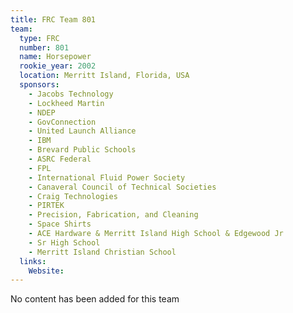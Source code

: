 ```yaml
---
title: FRC Team 801
team:
  type: FRC
  number: 801
  name: Horsepower
  rookie_year: 2002
  location: Merritt Island, Florida, USA
  sponsors:
    - Jacobs Technology
    - Lockheed Martin
    - NDEP
    - GovConnection
    - United Launch Alliance
    - IBM
    - Brevard Public Schools
    - ASRC Federal
    - FPL
    - International Fluid Power Society
    - Canaveral Council of Technical Societies
    - Craig Technologies
    - PIRTEK
    - Precision, Fabrication, and Cleaning
    - Space Shirts
    - ACE Hardware & Merritt Island High School & Edgewood Jr
    - Sr High School
    - Merritt Island Christian School
  links:
    Website: 
---
```

No content has been added for this team